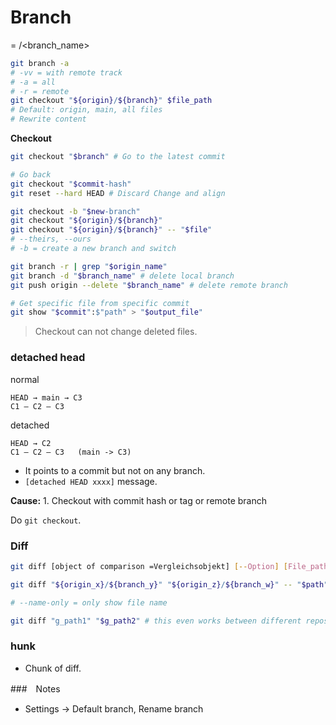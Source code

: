 # Branch

= <origin>/<branch_name>

```bash
git branch -a
# -vv = with remote track
# -a = all
# -r = remote
git checkout "${origin}/${branch}" $file_path
# Default: origin, main, all files
# Rewrite content
```

**Checkout**
```bash
git checkout "$branch" # Go to the latest commit

# Go back
git checkout "$commit-hash"
git reset --hard HEAD # Discard Change and align 

git checkout -b "$new-branch"
git checkout "${origin}/${branch}"
git checkout "${origin}/${branch}" -- "$file"
# --theirs, --ours 
# -b = create a new branch and switch
```


```bash
git branch -r | grep "$origin_name" 
git branch -d "$branch_name" # delete local branch
git push origin --delete "$branch_name" # delete remote branch
```

```bash
# Get specific file from specific commit
git show "$commit":$"path" > "$output_file"
```


> Checkout can not change deleted files.




### detached head
normal
```
HEAD → main → C3
C1 — C2 — C3
```
detached
```
HEAD → C2
C1 — C2 — C3   (main -> C3) 
```
* It points to a commit but not on any branch.
* `[detached HEAD xxxx]` message. 

**Cause:**
    1. Checkout with commit hash or tag or remote branch

Do `git checkout`.


### Diff
```bash
git diff [object of comparison =Vergleichsobjekt] [--Option] [File_path...]

git diff "${origin_x}/${branch_y}" "${origin_z}/${branch_w}" -- "$path"

# --name-only = only show file name 

git diff "g_path1" "$g_path2" # this even works between different repos
```

### hunk

- Chunk of diff.


###　Notes 
* Settings -> Default branch, Rename branch


